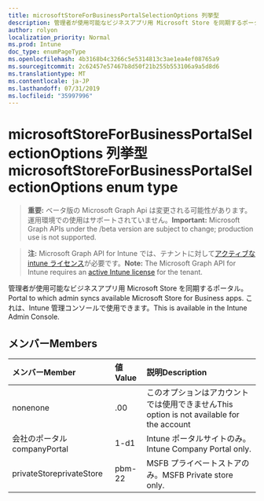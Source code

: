 ```yaml
---
title: microsoftStoreForBusinessPortalSelectionOptions 列挙型
description: 管理者が使用可能なビジネスアプリ用 Microsoft Store を同期するポータル。 これは、Intune 管理コンソールで使用できます。
author: rolyon
localization_priority: Normal
ms.prod: Intune
doc_type: enumPageType
ms.openlocfilehash: 4b3168b4c3266c5e5314813c3ae1ea4ef08765a9
ms.sourcegitcommit: 2c62457e57467b8d50f21b255b553106a9a5d8d6
ms.translationtype: MT
ms.contentlocale: ja-JP
ms.lasthandoff: 07/31/2019
ms.locfileid: "35997996"
---
```

# <a name="microsoftstoreforbusinessportalselectionoptions-enum-type"></a><span data-ttu-id="90f60-104">microsoftStoreForBusinessPortalSelectionOptions 列挙型</span><span class="sxs-lookup"><span data-stu-id="90f60-104">microsoftStoreForBusinessPortalSelectionOptions enum type</span></span>

> <span data-ttu-id="90f60-105">**重要:** ベータ版の Microsoft Graph Api は変更される可能性があります。運用環境での使用はサポートされていません。</span><span class="sxs-lookup"><span data-stu-id="90f60-105">**Important:** Microsoft Graph APIs under the /beta version are subject to change; production use is not supported.</span></span>

> <span data-ttu-id="90f60-106">**注:** Microsoft Graph API for Intune では、テナントに対して[アクティブな intune ライセンス](https://go.microsoft.com/fwlink/?linkid=839381)が必要です。</span><span class="sxs-lookup"><span data-stu-id="90f60-106">**Note:** The Microsoft Graph API for Intune requires an [active Intune license](https://go.microsoft.com/fwlink/?linkid=839381) for the tenant.</span></span>

<span data-ttu-id="90f60-107">管理者が使用可能なビジネスアプリ用 Microsoft Store を同期するポータル。</span><span class="sxs-lookup"><span data-stu-id="90f60-107">Portal to which admin syncs available Microsoft Store for Business apps.</span></span> <span data-ttu-id="90f60-108">これは、Intune 管理コンソールで使用できます。</span><span class="sxs-lookup"><span data-stu-id="90f60-108">This is available in the Intune Admin Console.</span></span>

## <a name="members"></a><span data-ttu-id="90f60-109">メンバー</span><span class="sxs-lookup"><span data-stu-id="90f60-109">Members</span></span>
|<span data-ttu-id="90f60-110">メンバー</span><span class="sxs-lookup"><span data-stu-id="90f60-110">Member</span></span>|<span data-ttu-id="90f60-111">値</span><span class="sxs-lookup"><span data-stu-id="90f60-111">Value</span></span>|<span data-ttu-id="90f60-112">説明</span><span class="sxs-lookup"><span data-stu-id="90f60-112">Description</span></span>|
|:---|:---|:---|
|<span data-ttu-id="90f60-113">none</span><span class="sxs-lookup"><span data-stu-id="90f60-113">none</span></span>|<span data-ttu-id="90f60-114">.0</span><span class="sxs-lookup"><span data-stu-id="90f60-114">0</span></span>|<span data-ttu-id="90f60-115">このオプションはアカウントでは使用できません</span><span class="sxs-lookup"><span data-stu-id="90f60-115">This option is not available for the account</span></span>|
|<span data-ttu-id="90f60-116">会社のポータル</span><span class="sxs-lookup"><span data-stu-id="90f60-116">companyPortal</span></span>|<span data-ttu-id="90f60-117">1-d</span><span class="sxs-lookup"><span data-stu-id="90f60-117">1</span></span>|<span data-ttu-id="90f60-118">Intune ポータルサイトのみ。</span><span class="sxs-lookup"><span data-stu-id="90f60-118">Intune Company Portal only.</span></span>|
|<span data-ttu-id="90f60-119">privateStore</span><span class="sxs-lookup"><span data-stu-id="90f60-119">privateStore</span></span>|<span data-ttu-id="90f60-120">pbm-2</span><span class="sxs-lookup"><span data-stu-id="90f60-120">2</span></span>|<span data-ttu-id="90f60-121">MSFB プライベートストアのみ。</span><span class="sxs-lookup"><span data-stu-id="90f60-121">MSFB Private store only.</span></span>|





